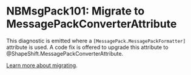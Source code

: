 # NBMsgPack101: Migrate to MessagePackConverterAttribute

This diagnostic is emitted where a `[MessagePack.MessagePackFormatter]` attribute is used.
A code fix is offered to upgrade this attribute to @ShapeShift.MessagePackConverterAttribute.

[Learn more about migrating](../docs/migrating.md).
